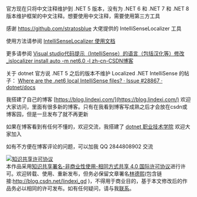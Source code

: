 
官方现在只将中文注释维护到 .NET 5 版本，没有为 .NET 6 和 .NET 7 和 .NET 8 版本维护框架的中文注释。想要使用中文注释，需要使用第三方工具

<!--more-->


<!-- 发布 -->
<!-- 博客 -->

感谢 <https://github.com/stratosblue> 大佬提供的 IntelliSenseLocalizer 工具

使用方法请参阅 [IntelliSenseLocalizer 使用文档](https://github.com/stratosblue/IntelliSenseLocalizer/blob/main/README.zh-cn.md )

更多请参阅 [Visual studio代码提示（IntelliSense）的语言（包括汉化等）修改_islocalizer install auto -m net6.0 -l zh-cn-CSDN博客](https://blog.csdn.net/qq_41545233/article/details/128206859 ) 

关于 dotnet 官方说 .NET 5 之后的版本不维护 Localized .NET IntelliSense 的帖子： [Where are the .net6 local IntelliSense files? · Issue #28867 · dotnet/docs](https://github.com/dotnet/docs/issues/28867 )


我搭建了自己的博客 [https://blog.lindexi.com/](https://blog.lindexi.com/) 欢迎大家访问，里面有很多新的博客。只有在我看到博客写成熟之后才会放在csdn或博客园，但是一旦发布了就不再更新

如果在博客看到有任何不懂的，欢迎交流，我搭建了 [dotnet 职业技术学院](https://t.me/dotnet_campus) 欢迎大家加入

如有不方便在博客评论的问题，可以加我 QQ 2844808902 交流

<a rel="license" href="http://creativecommons.org/licenses/by-nc-sa/4.0/"><img alt="知识共享许可协议" style="border-width:0" src="https://licensebuttons.net/l/by-nc-sa/4.0/88x31.png" /></a><br />本作品采用<a rel="license" href="http://creativecommons.org/licenses/by-nc-sa/4.0/">知识共享署名-非商业性使用-相同方式共享 4.0 国际许可协议</a>进行许可。欢迎转载、使用、重新发布，但务必保留文章署名[林德熙](http://blog.csdn.net/lindexi_gd)(包含链接:http://blog.csdn.net/lindexi_gd )，不得用于商业目的，基于本文修改后的作品务必以相同的许可发布。如有任何疑问，请与我[联系](mailto:lindexi_gd@163.com)。